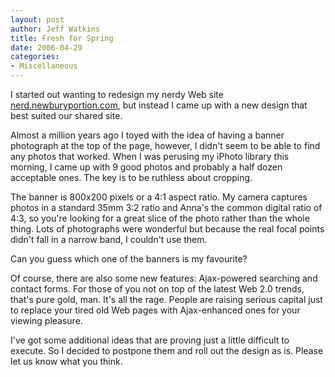 ```yaml
--- 
layout: post
author: Jeff Watkins
title: Fresh for Spring
date: 2006-04-29
categories: 
- Miscellaneous
---
```


I started out wanting to redesign my nerdy Web site [nerd.newburyportion.com](http://nerd.newburyportion.com), but instead I came up with a new design that best suited our shared site.

Almost a million years ago I toyed with the idea of having a banner photograph at the top of the page, however, I didn't seem to be able to find any photos that worked. When I was perusing my iPhoto library this morning, I came up with 9 good photos and probably a half dozen acceptable ones. The key is to be ruthless about cropping.

The banner is 800x200 pixels or a 4:1 aspect ratio. My camera captures photos in a standard 35mm 3:2 ratio and Anna's the common digital ratio of 4:3, so you're looking for a great slice of the photo rather than the whole thing. Lots of photographs were wonderful but because the real focal points didn't fall in a narrow band, I couldn't use them.

Can you guess which one of the banners is my favourite?

Of course, there are also some new features: Ajax-powered searching and contact forms. For those of you not on top of the latest Web 2.0 trends, that's pure gold, man. It's all the rage. People are raising serious capital just to replace your tired old Web pages with Ajax-enhanced ones for your viewing pleasure.

I've got some additional ideas that are proving just a little difficult to execute. So I decided to postpone them and roll out the design as is. Please let us know what you think.
